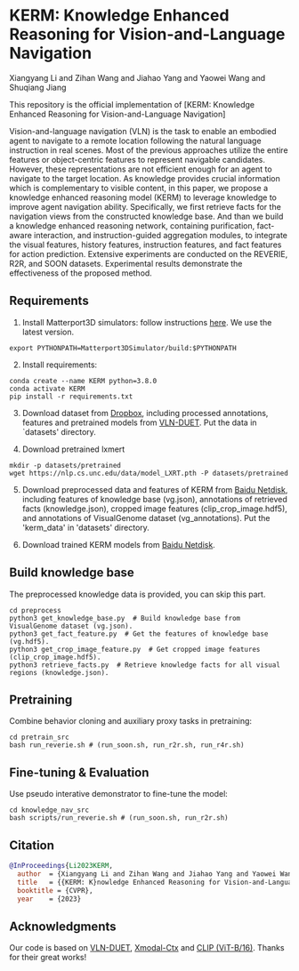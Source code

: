 # KERM: Knowledge Enhanced Reasoning for Vision-and-Language Navigation

Xiangyang Li and Zihan Wang and Jiahao Yang and Yaowei Wang and Shuqiang Jiang

This repository is the official implementation of [KERM: Knowledge Enhanced Reasoning for Vision-and-Language Navigation]

Vision-and-language navigation (VLN) is the task to enable an embodied agent to navigate to a remote location following the natural language instruction in real scenes. Most of the previous approaches utilize the entire features or object-centric features to represent navigable candidates. However, these representations are not efficient enough for an agent to navigate to the target location. As knowledge provides crucial information which is complementary to visible content, in this paper, we propose a knowledge enhanced reasoning model (KERM) to leverage knowledge to improve agent navigation ability. Specifically, we first retrieve facts for the navigation views from the constructed knowledge base. And than we build a knowledge enhanced reasoning network, containing purification, fact-aware interaction, and instruction-guided aggregation modules, to integrate the visual features, history features, instruction features, and fact features for action prediction. Extensive experiments are conducted on the REVERIE, R2R, and SOON datasets. Experimental results demonstrate the effectiveness of the proposed method.


## Requirements

1. Install Matterport3D simulators: follow instructions [here](https://github.com/peteanderson80/Matterport3DSimulator). We use the latest version.
```
export PYTHONPATH=Matterport3DSimulator/build:$PYTHONPATH
```

2. Install requirements:
```setup
conda create --name KERM python=3.8.0
conda activate KERM
pip install -r requirements.txt
```
3. Download dataset from [Dropbox](https://www.dropbox.com/sh/u3lhng7t2gq36td/AABAIdFnJxhhCg2ItpAhMtUBa?dl=0), including processed annotations, features and pretrained models from [VLN-DUET](https://github.com/cshizhe/VLN-DUET). Put the data in `datasets' directory.

4. Download pretrained lxmert
```
mkdir -p datasets/pretrained 
wget https://nlp.cs.unc.edu/data/model_LXRT.pth -P datasets/pretrained
```
5. Download preprocessed data and features of KERM from [Baidu Netdisk](https://pan.baidu.com/s/1V-dmZaesy18_eARBRMUOqQ?pwd=ah8t), including features of knowledge base (vg.json), annotations of retrieved facts (knowledge.json), cropped image features (clip_crop_image.hdf5), and annotations of VisualGenome dataset (vg_annotations). Put the 'kerm_data' in 'datasets' directory.

6. Download trained KERM models from [Baidu Netdisk](https://pan.baidu.com/s/1_rnAKNIqtDghwc2FekZO6Q?pwd=jphg).

## Build knowledge base
The preprocessed knowledge data is provided, you can skip this part.
```
cd preprocess
python3 get_knowledge_base.py  # Build knowledge base from VisualGenome dataset (vg.json).
python3 get_fact_feature.py  # Get the features of knowledge base (vg.hdf5).
python3 get_crop_image_feature.py  # Get cropped image features (clip_crop_image.hdf5).
python3 retrieve_facts.py  # Retrieve knowledge facts for all visual regions (knowledge.json). 
```

## Pretraining

Combine behavior cloning and auxiliary proxy tasks in pretraining:
```pretrain
cd pretrain_src
bash run_reverie.sh # (run_soon.sh, run_r2r.sh, run_r4r.sh)
```

## Fine-tuning & Evaluation

Use pseudo interative demonstrator to fine-tune the model:
```finetune
cd knowledge_nav_src
bash scripts/run_reverie.sh # (run_soon.sh, run_r2r.sh)
```

## Citation

```bibtex
@InProceedings{Li2023KERM,
  author  = {Xiangyang Li and Zihan Wang and Jiahao Yang and Yaowei Wang and Shuqiang Jiang},
  title   = {{KERM: K}nowledge Enhanced Reasoning for Vision-and-Language Navigation},
  booktitle = {CVPR},
  year    = {2023}
  ```

## Acknowledgments
Our code is based on [VLN-DUET](https://github.com/cshizhe/VLN-DUET), [Xmodal-Ctx](https://github.com/GT-RIPL/Xmodal-Ctx) and [CLIP (ViT-B/16)](https://github.com/openai/CLIP). Thanks for their great works!

